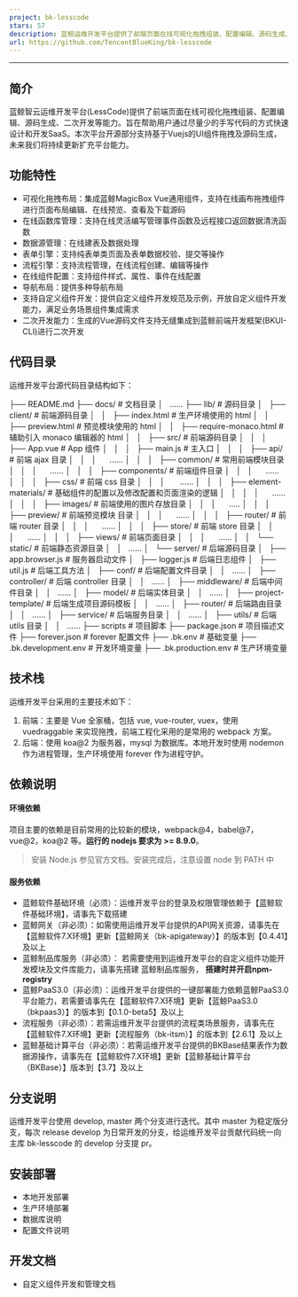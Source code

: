 ```yaml
---
project: bk-lesscode
stars: 57
description: 蓝鲸运维开发平台提供了前端页面在线可视化拖拽组装、配置编辑、源码生成、二次开发等能力。旨在帮助用户快速设计和开发 SaaS。
url: https://github.com/TencentBlueKing/bk-lesscode
---
```


* * *

简介
--

蓝鲸智云运维开发平台(LessCode)提供了前端页面在线可视化拖拽组装、配置编辑、源码生成、二次开发等能力。旨在帮助用户通过尽量少的手写代码的方式快速设计和开发SaaS。本次平台开源部分支持基于Vuejs的UI组件拖拽及源码生成，未来我们将持续更新扩充平台能力。

功能特性
----

-   可视化拖拽布局：集成蓝鲸MagicBox Vue通用组件，支持在线画布拖拽组件进行页面布局编辑、在线预览、查看及下载源码
-   在线函数库管理：支持在线灵活编写管理事件函数及远程接口返回数据清洗函数
-   数据源管理：在线建表及数据处理
-   表单引擎：支持纯表单类页面及表单数据校验、提交等操作
-   流程引擎：支持流程管理，在线流程创建、编辑等操作
-   在线组件配置：支持组件样式、属性、事件在线配置
-   导航布局：提供多种导航布局
-   支持自定义组件开发：提供自定义组件开发规范及示例，开放自定义组件开发能力，满足业务场景组件集成需求
-   二次开发能力：生成的Vue源码文件支持无缝集成到蓝鲸前端开发框架(BKUI-CLI)进行二次开发

代码目录
----

运维开发平台源代码目录结构如下：

├── README.md
├── docs/                   # 文档目录
│   ......
├── lib/                    # 源码目录
│   ├── client/             # 前端源码目录
│   │   ├── index.html      # 生产环境使用的 html
│   │   ├── preview.html    # 预览模块使用的 html
│   │   ├── require-monaco.html # 辅助引入 monaco 编辑器的 html
│   │   ├── src/            # 前端源码目录
│   │   │   ├── App.vue     # App 组件
│   │   │   ├── main.js     # 主入口
│   │   │   ├── api/        # 前端 ajax 目录
│   │   │       ......
│   │   │   ├── common/     # 常用前端模块目录
│   │   │       ......
│   │   │   ├── components/ # 前端组件目录
│   │   │       ......
│   │   │   ├── css/        # 前端 css 目录
│   │   │       ......
│   │   │   ├── element-materials/  # 基础组件的配置以及修改配置和页面渲染的逻辑
│   │   │   │       ......
│   │   │   ├── images/     # 前端使用的图片存放目录
│   │   │       .....
│   │   │   ├── preview/    # 前端预览模块 目录
│   │   │       ......
│   │   │   ├── router/     # 前端 router 目录
│   │   │       ......
│   │   │   ├── store/      # 前端 store 目录
│   │   │       ......
│   │   │   ├── views/      # 前端页面目录
│   │   │       ......
│   │   └── static/         # 前端静态资源目录
│   │       ......
│   └── server/             # 后端源码目录
│       ├── app.browser.js  # 服务器启动文件
│       ├── logger.js       # 后端日志组件
│       ├── util.js         # 后端工具方法
│       ├── conf/           # 后端配置文件目录
│       │   ......
│       ├── controller/     # 后端 controller 目录
│       │   ......
│       ├── middleware/     # 后端中间件目录
│       │   ......
│       ├── model/          # 后端实体目录
│       │   ......
│       ├── project-template/  # 后端生成项目源码模板
│       │   ......
│       ├── router/         # 后端路由目录
│       │   ......
│       ├── service/        # 后端服务目录
│       │   ......
│       ├── utils/          # 后端utils 目录
│       │   ......
├── scripts                 # 项目脚本
├── package.json            # 项目描述文件
├── forever.json            # forever 配置文件
├── .bk.env                 # 基础变量
├── .bk.development.env     # 开发环境变量
├── .bk.production.env      # 生产环境变量

技术栈
---

运维开发平台采用的主要技术如下：

1.  前端：主要是 Vue 全家桶，包括 vue, vue-router, vuex，使用 vuedraggable 来实现拖拽，前端工程化采用的是常用的 webpack 方案。
2.  后端：使用 koa@2 为服务器，mysql 为数据库。本地开发时使用 nodemon 作为进程管理，生产环境使用 forever 作为进程守护。

依赖说明
----

#### 环境依赖

项目主要的依赖是目前常用的比较新的模块，webpack@4，babel@7，vue@2，koa@2 等。**运行的 nodejs 要求为 >= 8.9.0**。

> 安装 Node.js 参见官方文档。安装完成后，注意设置 node 到 PATH 中

#### 服务依赖

-   蓝鲸软件基础环境（必须）：运维开发平台的登录及权限管理依赖于【蓝鲸软件基础环境】，请事先下载搭建
-   蓝鲸网关（非必须）：如需使用运维开发平台提供的API网关资源，请事先在【蓝鲸软件7.X环境】更新【蓝鲸网关（bk-apigateway）】的版本到【0.4.41】及以上
-   蓝鲸制品库服务（非必须）： 若需要使用到运维开发平台的自定义组件功能开发模块及文件库能力，请事先搭建 蓝鲸制品库服务， **搭建时并开启npm-registry**
-   蓝鲸PaaS3.0（非必须）：运维开发平台提供的一键部署能力依赖蓝鲸PaaS3.0平台能力，若需要请事先在【蓝鲸软件7.X环境】更新【蓝鲸PaaS3.0（bkpaas3）】的版本到【0.1.0-beta5】及以上
-   流程服务（非必须）：若需运维开发平台提供的流程类场景服务，请事先在【蓝鲸软件7.X环境】更新【流程服务（bk-itsm）】的版本到【2.6.1】及以上
-   蓝鲸基础计算平台（非必须）：若需运维开发平台提供的BKBase结果表作为数据源操作，请事先在【蓝鲸软件7.X环境】更新【蓝鲸基础计算平台（BKBase）】版本到【3.7】及以上

分支说明
----

运维开发平台使用 develop, master 两个分支进行迭代。其中 master 为稳定版分支，每次 release develop 为日常开发的分支，给运维开发平台贡献代码统一向主库 bk-lesscode 的 develop 分支提 pr。

安装部署
----

-   本地开发部署
-   生产环境部署
-   数据库说明
-   配置文件说明

开发文档
----

-   自定义组件开发和管理文档
